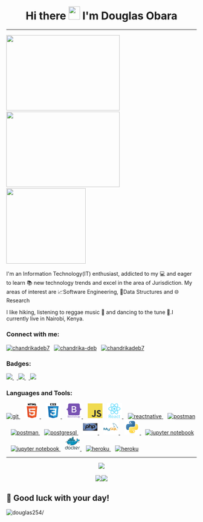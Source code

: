 ### <h1 align="center">Hi there <img src="https://raw.githubusercontent.com/iampavangandhi/iampavangandhi/master/gifs/Hi.gif" width="30px" height="35px"> I'm Douglas Obara </h1>
***
<a href="https://github.com/Douglas254/Douglas254">
<img src="https://media.giphy.com/media/xTiTnxpQ3ghPiB2Hp6/giphy.gif" width="300" height="200"></a><a href="https://github.com/Douglas254/Douglas254"><img src="https://media.giphy.com/media/qgQUggAC3Pfv687qPC/giphy.gif" width="300" height="200"></a><a href="https://github.com/Douglas254/Douglas254"><img src="https://media.giphy.com/media/26tn33aiTi1jkl6H6/giphy.gif" width="210" height="200">
</a>

I'm an Information Technology(IT) enthusiast, addicted to my :computer: and eager to learn :books: new technology trends and excel in the area of Jurisdiction.
My areas of interest are :chart_with_upwards_trend:Software Engineering, :slot_machine:Data Structures and :globe_with_meridians:Research

I like hiking, listening to reggae music :musical_note: and dancing to the tune :dancers:.I currently live in Nairobi, Kenya.

<h3 align="left">Connect with me:</h3>
<p align="left">
    <a href="https://codepen.io/douglas254" target="blank" title="Codepen"><img align="center" src="https://raw.githubusercontent.com/rahuldkjain/github-profile-readme-generator/master/src/images/icons/Social/codepen.svg" alt="chandrikadeb7" height="30" width="40" /></a>&thinsp;&thinsp;&thinsp;
    <a href="https://linkedin.com/in/douglas-obara" target="blank" title="LinkedIn"><img align="center" src="https://raw.githubusercontent.com/rahuldkjain/github-profile-readme-generator/master/src/images/icons/Social/linked-in-alt.svg" alt="chandrika-deb" height="30" width="40" /></a>&thinsp;&thinsp;&thinsp;
    <a href="https://twitter.com/Douglas__Obara" target="blank" title="Twitter"><img align="center" src="https://raw.githubusercontent.com/rahuldkjain/github-profile-readme-generator/master/src/images/icons/Social/twitter.svg" alt="chandrikadeb7" height="30" width="40" /></a>
</p>

<h3 align="left">Badges:</h3>
<div align="left">
  <a href="https://www.credly.com/badges/e1055ffe-b31b-4896-8792-9de22e09f557?source=linked_in_profile" title="Communication, Networking & Collaboration in the Workplace"> <img src="https://images.credly.com/size/340x340/images/37797389-aa83-4de6-86d4-a1c54b5cbeb3/image.png" width="10%"/> </a>&thinsp;&thinsp;&thinsp;<a href="https://www.credly.com/badges/2f892771-c48a-44ea-bcd9-743002880f41?source=linked_in_profile" title="Leadership Techniques for Success in the Workplace"> <img src="https://images.credly.com/size/340x340/images/dab66f9c-9af3-44b0-8245-b5259141d22b/image.png" width="10%"/> </a>&thinsp;&thinsp;&thinsp;<a href="https://www.credly.com/badges/1d56c451-c9da-475d-b28b-c1efa33b4779?source=linked_in_profile" title="Critical Thinking & Resilience Skills for Technology Professionals"> <img src="https://images.credly.com/size/340x340/images/cee25266-ab4a-44d9-8db7-1c75e920f92f/image.png" width="10%"/> </a>
</div>
<h3 align="left">Languages and Tools:</h3>
<p align="left"> 
    <a href="https://git-scm.com/" target="_blank" title="Git"> <img src="https://www.vectorlogo.zone/logos/git-scm/git-scm-icon.svg" alt="git" width="40" height="40"/> </a>&thinsp;&thinsp;&thinsp;
    <a href="https://www.w3.org/html/" target="_blank" title="  HTML5"> <img src="https://raw.githubusercontent.com/devicons/devicon/master/icons/html5/html5-original-wordmark.svg" alt="html5" width="40" height="40"/> </a>&thinsp;&thinsp;&thinsp; 
    <a href="https://www.w3schools.com/css/" target="_blank" title="CSS3"> <img src="https://raw.githubusercontent.com/devicons/devicon/master/icons/css3/css3-original-wordmark.svg" alt="css3" width="40" height="40"/> </a>&thinsp;&thinsp;&thinsp;
    <a href="https://getbootstrap.com" target="_blank" title="Bootstrap"> <img src="https://raw.githubusercontent.com/devicons/devicon/master/icons/bootstrap/bootstrap-plain-wordmark.svg" alt="bootstrap" width="40" height="40"/> </a> &thinsp;&thinsp;&thinsp;
    <a href="https://developer.mozilla.org/en-US/docs/Web/JavaScript" target="_blank" title="JavaScript"> <img src="https://raw.githubusercontent.com/devicons/devicon/master/icons/javascript/javascript-original.svg" alt="javascript" width="40" height="40"/></a>&thinsp;&thinsp;&thinsp;
    <a href="https://reactjs.org/" target="_blank" title="ReactJS"> <img src="https://raw.githubusercontent.com/devicons/devicon/master/icons/react/react-original-wordmark.svg" alt="react" width="40" height="40"/> </a>&thinsp;&thinsp;&thinsp;
    <a href="https://reactnative.dev/" target="_blank" title="Reactnative"> <img src="https://reactnative.dev/img/header_logo.svg" alt="reactnative" width="40" height="40"/>
    </a> &thinsp;&thinsp;&thinsp;
    <a href="https://postman.com" target="_blank" title="Postman"> <img src="https://www.vectorlogo.zone/logos/getpostman/getpostman-icon.svg" alt="postman" width="40" height="40"/> </a> &thinsp;&thinsp;&thinsp;
    <a href="https://rubyonrails.org/" target="_blank" title="Ruby on Rails"> <img src="https://www.vectorlogo.zone/logos/ruby-lang/ruby-lang-icon.svg" alt="postman" width="40" height="40"/> </a> &thinsp;&thinsp;&thinsp;
     <a href="https://www.postgresql.org/" target="_blank" title="Postgresql"> <img src="https://www.vectorlogo.zone/logos/postgresql/postgresql-icon.svg" alt="postgresql" width="40" height="40"/> </a>&thinsp;&thinsp;&thinsp;
    <a href="https://www.php.net" target="_blank" title="PhP"> <img src="https://raw.githubusercontent.com/devicons/devicon/master/icons/php/php-original.svg" alt="php" width="40" height="40"/> </a> &thinsp;&thinsp;&thinsp;
    <a href="https://www.mysql.com/" target="_blank" title="MySQL"> <img src="https://raw.githubusercontent.com/devicons/devicon/master/icons/mysql/mysql-original-wordmark.svg" alt="mysql" width="40" height="40"/> </a>&thinsp;&thinsp;&thinsp;
    <a href="https://www.python.org" target="_blank" title="Python"> <img src="https://raw.githubusercontent.com/devicons/devicon/master/icons/python/python-original.svg" alt="python" width="40" height="40"/> </a>&thinsp;&thinsp;&thinsp;  
    <a href="https://jupyter.org/" target="_blank" title="Jupyter Notebook"> <img src="https://www.vectorlogo.zone/logos/jupyter/jupyter-icon.svg" alt="jupyter notebook" width="40" height="40"/> </a>&thinsp;&thinsp;&thinsp;
     <a href="https://wordpress.com/" target="_blank" title="Wordpress"> <img src="https://www.vectorlogo.zone/logos/wordpress/wordpress-icon.svg" alt="jupyter notebook" width="40" height="40"/> </a>&thinsp;&thinsp;&thinsp;
    <a href="https://www.docker.com/" target="_blank" title="Docker"> <img src="https://raw.githubusercontent.com/devicons/devicon/master/icons/docker/docker-original-wordmark.svg" alt="docker" width="40" height="40"/> </a> &thinsp;&thinsp;&thinsp; 
    <a href="https://heroku.com" target="_blank" title="Heroku"> <img src="https://www.vectorlogo.zone/logos/heroku/heroku-icon.svg" alt="heroku" width="40" height="40"/> </a>&thinsp;&thinsp;&thinsp;
    <a href="https://www.netlify.com/" target="_blank" title="Netlify"> <img src="https://www.vectorlogo.zone/logos/netlify/netlify-icon.svg" alt="heroku" width="40" height="40"/> </a> </p>
    
---

<p align='center'>
    <img src="https://github-readme-stats.vercel.app/api/top-langs/?username=Douglas254&layout=compact&title_color=ffffff&icon_color=2A75CF&text_color=daf7dc&bg_color=191919">
  
</p>   
<p align="center">
 <img src="https://github-readme-stats.vercel.app/api?username=douglas254&show_icons=true&theme=radical" width="405"/><img src="https://github-readme-streak-stats.herokuapp.com/?user=douglas254&ring=fad02c&fire=fad02c&currStreakLabel=fad02c&background=1F222E&hide_border=true&sideNums=fff6ea&sideLabels=fff6ea&dates=fff6ea&currStreakNum=fff6ea" width="405"/>
</p>

## :rainbow: Good luck with your day!
<p align="left"> <img src=https://komarev.com/ghpvc/?username=douglas254&color=blueviolet alt=douglas254/></p>
